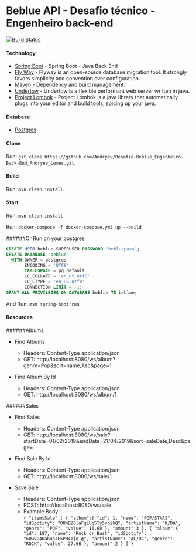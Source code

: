 # Beblue API - Desafio técnico - Engenheiro back-end

[![Build Status](https://travis-ci.org/Andryev/Desafio-Beblue_Engenheiro-Back-End_Andryev_Lemes.svg?branch=master)](https://travis-ci.org/Andryev/Desafio-Beblue_Engenheiro-Back-End_Andryev_Lemes)
#### Technology

* [Spring Boot] - Spring Boot - Java Back End
* [Fly Way] - Flyway is an open-source database migration tool. It strongly favors simplicity and convention over configuration.
* [Maven] - Dependency and build management.
* [Undertow] - Undertow is a flexible performant web server written in java.
* [Project Lombok] - Project Lombok is a java library that automatically plugs into your editor and build tools, spicing up your java.

#### Database

* [Postgres] 

#### Clone
Run: `git clone https://github.com/Andryev/Desafio-Beblue_Engenheiro-Back-End_Andryev_Lemes.git`.

#### Build

Run: `mvn clean install`.

#### Start

Run: `mvn clean install`

Run: `docker-compose -f docker-compose.yml up --build`

######Or
Run on your postgres

```sql
CREATE USER beblue SUPERUSER PASSWORD 'bebluepass';
CREATE DATABASE "beblue"
  WITH OWNER = postgres
       ENCODING = 'UTF8'
       TABLESPACE = pg_default
       LC_COLLATE = 'en_US.utf8'
       LC_CTYPE = 'en_US.utf8'
       CONNECTION LIMIT = -1;
GRANT ALL PRIVILEGES ON DATABASE beblue TO beblue;
```
And 
Run: `mvn spring-boot:run`
#### Resources
######Albums

* Find Albums
    * Headers: Content-Type application/json
    * GET:
http://localhost:8080/ws/album?genre=Pop&sort=name,Asc&page=1

* Find Album By Id
    * Headers: Content-Type application/json
    * GET:
http://localhost:8080/ws/album/1

######Sales
* Find Sales
    * Headers: Content-Type application/json
    * GET:
http://localhost:8080/ws/sale?startDate=01/02/2019&endDate=21/04/2019&sort=saleDate,Desc&page=

* Find Sale By Id
    * Headers: Content-Type application/json
    * GET:
http://localhost:8080/ws/sale/1
* Save Sale
    * Headers: Content-Type application/json
    * POST:
http://localhost:8080/ws/sale
    * Example Body:<br>
    `{
     	"itemsSale":[
     		{
     			"album":{
                     "id": 1,
                     "name": "POP/STARS",
                     "idSpotify": "0UnBZ8laFgLUq5Ty5vbikQ",
                     "artistName": "K/DA",
                     "genre": "POP",
                     "value": 16.68
     			},
     			"amount":3
     		},
     		{
     			"album":{
                     "id": 187,
                 	"name": "Rock or Bust",
                 	"idSpotify": "6OwvO40ahugJE5PH4TjqTg",
                 	"artistName": "AC/DC",
                 	"genre": "ROCK",
                 	"value": 27.66
     			},
     			"amount":2
     		}
     	]
     }
    `

[Spring Boot]: <https://spring.io/projects/spring-boot>
[Fly Way]: <https://flywaydb.org>
[Maven]: <https://maven.apache.org>
[Undertow]: <http://undertow.io>
[Project Lombok]: <https://projectlombok.org>
[Postgres]: <https://www.postgresql.org/>